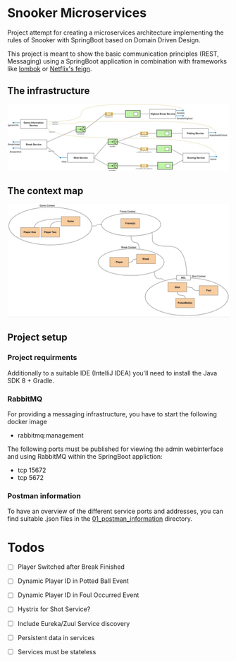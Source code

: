 # Snooker Microservices
Project attempt for creating a microservices architecture implementing
the rules of Snooker with SpringBoot based on Domain Driven Design.

This project is meant to show the basic communication principles (REST,
Messaging) using a SpringBoot application in combination with frameworks
like [lombok](https://projectlombok.org/) or
[Netflix's feign](https://github.com/OpenFeign/feign).

## The infrastructure

![](00_documentation/infrastructure.jpg)


## The context map

![](00_documentation/context_map.jpg)

## Project setup
### Project requirments
Additionally to a suitable IDE (IntelliJ IDEA) you'll need to install
the Java SDK 8 + Gradle.

### RabbitMQ
For providing a messaging infrastructure, you have to start the
following docker image

- rabbitmq:management


The following ports must be published for viewing the admin webinterface
and using RabbitMQ within the SpringBoot appliction:

- tcp 15672
- tcp 5672

### Postman information
To have an overview of the different service ports and addresses, you
can find suitable .json files in the [01_postman_information](01_postman_files) directory.

# Todos

- [ ] Player Switched after Break Finished
- [ ] Dynamic Player ID in Potted Ball Event
- [ ] Dynamic Player ID in Foul Occurred Event
- [ ] Hystrix for Shot Service?
- [ ] Include Eureka/Zuul Service discovery
- [ ] Persistent data in services
- [ ] Services must be stateless

